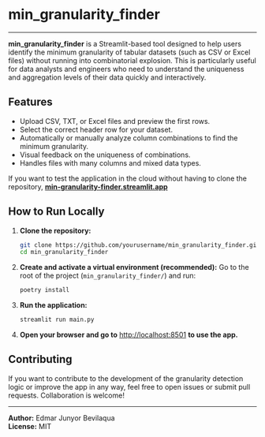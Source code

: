 # min_granularity_finder

---

**min_granularity_finder** is a Streamlit-based tool designed to help users identify the minimum granularity of tabular datasets (such as CSV or Excel files) without running into combinatorial explosion. This is particularly useful for data analysts and engineers who need to understand the uniqueness and aggregation levels of their data quickly and interactively.

## Features

- Upload CSV, TXT, or Excel files and preview the first rows.
- Select the correct header row for your dataset.
- Automatically or manually analyze column combinations to find the minimum granularity.
- Visual feedback on the uniqueness of combinations.
- Handles files with many columns and mixed data types.

If you want to test the application in the cloud without having to clone the repository, **[min-granularity-finder.streamlit.app](https://min-granularity-finder.streamlit.app/)**

## How to Run Locally

1. **Clone the repository:**

   ```bash
   git clone https://github.com/yourusername/min_granularity_finder.git
   cd min_granularity_finder
   ```

2. **Create and activate a virtual environment (recommended):**
    Go to the root of the project (`min_granularity_finder/`) and run:

   ```bash
   poetry install
   ```

3. **Run the application:**

   ```bash
   streamlit run main.py
   ```

4. **Open your browser and go to** [http://localhost:8501](http://localhost:8501) **to use the app.**

## Contributing

If you want to contribute to the development of the granularity detection logic or improve the app in any way, feel free to open issues or submit pull requests. Collaboration is welcome!

---

**Author:** Edmar Junyor Bevilaqua  
**License:** MIT
